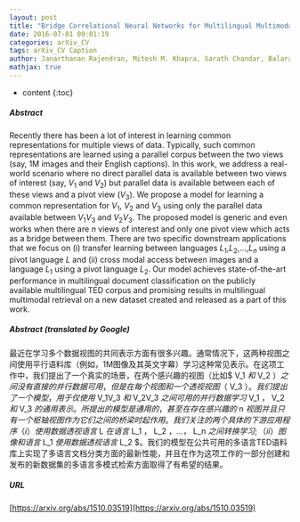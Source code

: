 ```yaml
---
layout: post
title: "Bridge Correlational Neural Networks for Multilingual Multimodal Representation Learning"
date: 2016-07-01 09:01:19
categories: arXiv_CV
tags: arXiv_CV Caption
author: Janarthanan Rajendran, Mitesh M. Khapra, Sarath Chandar, Balaraman Ravindran
mathjax: true
---
```


* content
{:toc}

##### Abstract
Recently there has been a lot of interest in learning common representations for multiple views of data. Typically, such common representations are learned using a parallel corpus between the two views (say, 1M images and their English captions). In this work, we address a real-world scenario where no direct parallel data is available between two views of interest (say, $V_1$ and $V_2$) but parallel data is available between each of these views and a pivot view ($V_3$). We propose a model for learning a common representation for $V_1$, $V_2$ and $V_3$ using only the parallel data available between $V_1V_3$ and $V_2V_3$. The proposed model is generic and even works when there are $n$ views of interest and only one pivot view which acts as a bridge between them. There are two specific downstream applications that we focus on (i) transfer learning between languages $L_1$,$L_2$,...,$L_n$ using a pivot language $L$ and (ii) cross modal access between images and a language $L_1$ using a pivot language $L_2$. Our model achieves state-of-the-art performance in multilingual document classification on the publicly available multilingual TED corpus and promising results in multilingual multimodal retrieval on a new dataset created and released as a part of this work.

##### Abstract (translated by Google)
最近在学习多个数据视图的共同表示方面有很多兴趣。通常情况下，这两种视图之间使用平行语料库（例如，1M图像及其英文字幕）学习这种常见表示。在这项工作中，我们提出了一个真实的场景，在两个感兴趣的视图（比如$ V_1 $和$ V_2 $）之间没有直接的并行数据可用，但是在每个视图和一个透视视图（$ V_3 $）。我们提出了一个模型，用于仅使用$ V_1V_3 $和$ V_2V_3 $之间可用的并行数据学习$ V_1 $，$ V_2 $和$ V_3 $的通用表示。所提出的模型是通用的，甚至在存在感兴趣的$ n $视图并且只有一个枢轴视图作为它们之间的桥梁时起作用。我们关注的两个具体的下游应用程序（i）使用数据透视语言$ L $在语言$ L_1 $，$ L_2 $，...，$ L_n $之间转换学习;（ii）图像和语言$ L_1 $使用数据透视语言$ L_2 $。我们的模型在公共可用的多语言TED语料库上实现了多语言文档分类方面的最新性能，并且在作为这项工作的一部分创建和发布的新数据集的多语言多模式检索方面取得了有希望的结果。

##### URL
[https://arxiv.org/abs/1510.03519](https://arxiv.org/abs/1510.03519)

